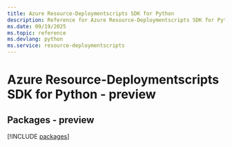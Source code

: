 ```yaml
---
title: Azure Resource-Deploymentscripts SDK for Python
description: Reference for Azure Resource-Deploymentscripts SDK for Python
ms.date: 09/19/2025
ms.topic: reference
ms.devlang: python
ms.service: resource-deploymentscripts
---
```

# Azure Resource-Deploymentscripts SDK for Python - preview
## Packages - preview
[!INCLUDE [packages](resource-deploymentscripts-index.md)]